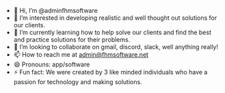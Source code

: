 - 👋 Hi, I’m @adminfhmsoftware
- 👀 I’m interested in developing realistic and well thought out solutions for our clients. 
- 🌱 I’m currently learning how to help solve our clients and find the best and practice solutions for their problems.
- 💞️ I’m looking to collaborate on gmail, discord, slack, well anything really!
- 📫 How to reach me at admin@fhmsoftware.net
- 😄 Pronouns: app/software
- ⚡ Fun fact: We were created by 3 like minded individuals who have a passion for technology and making solutions.

<!---
adminfhmsoftware/adminfhmsoftware is a ✨ special ✨ repository because its `README.md` (this file) appears on your GitHub profile.
You can click the Preview link to take a look at your changes.
--->
